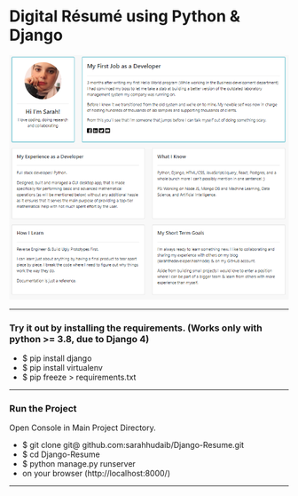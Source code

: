 # Digital Résumé using Python & Django 
![alt text](./assets/resume2.png "recursion")

---

### Try it out by installing the requirements. (Works only with python >= 3.8, due to Django 4)
- $ pip install django
- $ pip install virtualenv
- $ pip freeze > requirements.txt


--------

### Run the Project
Open Console in Main Project Directory.
- $ git clone git@ github.com:sarahhudaib/Django-Resume.git
- $ cd Django-Resume
- $ python manage.py runserver
- on your browser (http://localhost:8000/)

---

